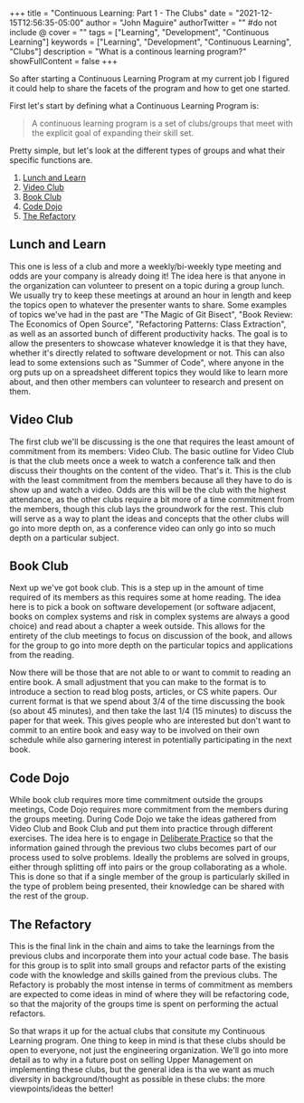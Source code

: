 +++
title = "Continuous Learning: Part 1 - The Clubs"
date = "2021-12-15T12:56:35-05:00"
author = "John Maguire"
authorTwitter = "" #do not include @
cover = ""
tags = ["Learning", "Development", "Continuous Learning"]
keywords = ["Learning", "Development", "Continuous Learning", "Clubs"]
description = "What is a continous learning program?"
showFullContent = false
+++

So after starting a Continuous Learning Program at my current job I figured it could help to share
the facets of the program and how to get one started.

First let's start by defining what a Continuous Learning Program is:
> A continuous learning program is a set of clubs/groups that meet with the explicit goal of expanding their skill set.

Pretty simple, but let's look at the different types of groups and what their specific functions are.
1. [Lunch and Learn](#lunch-and-learn)
1. [Video Club](#video-club)
1. [Book Club](#book-club)
1. [Code Dojo](#code-dojo)
1. [The Refactory](#the-refactory)

## Lunch and Learn
This one is less of a club and more a weekly/bi-weekly type meeting and odds are your company is already doing it! The
idea here is that anyone in the organization can volunteer to present on a topic during a group lunch. We usually try to
keep these meetings at around an hour in length and keep the topics open to whatever the presenter wants to share. Some
examples of topics we've had in the past are "The Magic of Git Bisect", "Book Review: The Economics of Open Source",
"Refactoring Patterns: Class Extraction", as well as an assorted bunch of different productivity hacks. The goal is to
allow the presenters to showcase whatever knowledge it is that they have, whether it's directly related to software
development or not. This can also lead to some extensions such as "Summer of Code", where anyone in the org puts up on a
spreadsheet different topics they would like to learn more about, and then other members can volunteer to research and
present on them.

## Video Club
The first club we'll be discussing is the one that requires the least amount of commitment from its members: Video Club.
The basic outline for Video Club is that the club meets once a week to watch a conference talk and then discuss their thoughts
on the content of the video. That's it. This is the club with the least commitment from the members because all they have to do is show up
and watch a video. Odds are this will be the club with the highest attendance, as the other clubs require a bit more of
a time commitment from the members, though this club lays the groundwork for the rest. This club will serve as a way to plant
the ideas and concepts that the other clubs will go into more depth on, as a conference video can only go into so much depth on a particular subject.

## Book Club
Next up we've got book club. This is a step up in the amount of time required  of its members as this requires some at home reading.
The idea here is to pick a book on software developement (or software adjacent, books on complex systems and risk in complex systems
are always a good choice) and read about a chapter a week outside. This allows for the entirety of the club meetings to focus on discussion
of the book, and allows for the group to go into more depth on the particular topics and applications from the reading.

Now there will be those that are not able to or want to commit to reading an entire book. A small adjustment that you can make to
the format is to introduce a section to read blog posts, articles, or CS white papers. Our current format is that we spend about 3/4
of the time discussing the book (so about 45 minutes), and then take the last 1/4 (15 minutes) to discuss the paper for that week.
This gives people who are interested but don't want to commit to an entire book and easy way to be involved on their own schedule while
also garnering interest in potentially participating in the next book.

## Code Dojo
While book club requires more time commitment outside the groups meetings, Code Dojo requires more commitment from the members
during the groups meeting. During Code Dojo we take the ideas gathered from Video Club and Book Club and put them into practice
through different exercises. The idea here is to engage in [Deliberate Practice](https://codingdojo.org/DeliberatePractice/) so that
the information gained through the previous two clubs becomes part of our process used to solve problems. Ideally the problems are solved
in groups, either through splitting off into pairs or the group collaborating as a whole. This is done so that if a single member of the
group is particularly skilled in the type of problem being presented, their knowledge can be shared with the rest of the group.

## The Refactory
This is the final link in the chain and aims to take the learnings from the previous clubs and incorporate them into your actual code base. The basis
for this group is to split into small groups and refactor parts of the existing code with the knowledge and skills gained from the previous
clubs. The Refactory is probably the most intense in terms of commitment as members are expected to come ideas in mind of where
they will be refactoring code, so that the majority of the groups time is spent on performing the actual refactors.

>

So that wraps it up for the actual clubs that consitute my Continuous Learning program. One thing to keep in mind is that these clubs
should be open to everyone, not just the engineering organization. We'll go into more detail as to why in a future post on selling
Upper Management on implementing these clubs, but the general idea is tha we want as much diversity in
background/thought as possible in these clubs: the more viewpoints/ideas the better!
